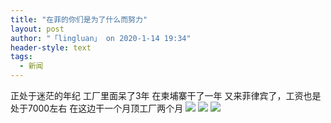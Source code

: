 ```yaml
---
title: "在菲的你们是为了什么而努力"
layout: post
author: "「lingluan」 on 2020-1-14 19:34"
header-style: text
tags:
  - 新闻
---
```


<head></head>
<body>
  正处于迷茫的年纪 工厂里面呆了3年 在柬埔寨干了一年 又来菲律宾了，工资也是处于7000左右 在这边干一个月顶工厂两个月
 <img src="https://bbs.boniu123.cc/static/image/smiley/1ali/4.gif" smilieid="277">
 <img src="https://bbs.boniu123.cc/static/image/smiley/1ali/4.gif" smilieid="277">
 <img src="https://bbs.boniu123.cc/static/image/smiley/1ali/4.gif" smilieid="277">
</body>


